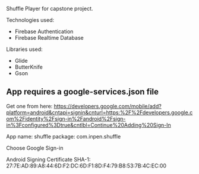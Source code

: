 Shuffle Player for capstone project.

Technologies used:
 - Firebase Authentication
 - Firebase Realtime Database

 Libraries used:
 - Glide
 - ButterKnife
 - Gson

App requires a google-services.json file
----------------------------------------
Get one from here: https://developers.google.com/mobile/add?platform=android&cntapi=signin&cnturl=https:%2F%2Fdevelopers.google.com%2Fidentity%2Fsign-in%2Fandroid%2Fsign-in%3Fconfigured%3Dtrue&cntlbl=Continue%20Adding%20Sign-In

App name: shuffle
package: com.inpen.shuffle

Choose Google Sign-in

Android Signing Certificate SHA-1:
27:7E:AD:89:A8:44:6D:F2:DC:6D:F1:8D:F4:79:B8:53:7B:4C:EC:00
